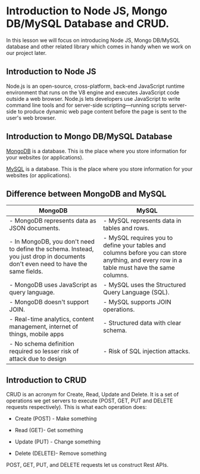 # Introduction to Node JS, Mongo DB/MySQL Database and CRUD.

In this lesson we will focus on introducing Node JS, Mongo DB/MySQL database and other related library which comes in handy when we work on our project later.

## Introduction to Node JS

Node.js is an open-source, cross-platform, back-end JavaScript runtime environment that runs on the V8 engine and executes JavaScript code outside a web browser. Node.js lets developers use JavaScript to write command line tools and for server-side scripting—running scripts server-side to produce dynamic web page content before the page is sent to the user's web browser.

## Introduction to Mongo DB/MySQL Database

[MongoDB](https://www.mongodb.com/) is a database. This is the place where you store information for your websites (or applications).

[MySQL](https://www.w3schools.com/mysql/) is a database. This is the place where you store information for your websites (or applications).

## Difference between MongoDB and MySQL

|             MongoDB                          |                  MySQL                |
|----------------------------------------------|---------------------------------------|
| - MongoDB represents data as JSON documents.  | - MySQL represents data in tables and rows. |
| - In MongoDB, you don't need to define the schema. Instead, you just drop in documents don't even need to have the same fields.       | - MySQL requires you to define your tables and columns before you can store anything, and every row in a table must have the same columns. |
| - MongoDB uses JavaScript as query language. | - MySQL uses the Structured Query Language (SQL). |
| - MongoDB doesn't support JOIN. | - MySQL supports JOIN operations. |
| - Real-time analytics, content management, internet of things, mobile apps | - Structured data with clear schema. |
| - No schema definition required so lesser risk of attack due to design | - Risk of SQL injection attacks. |

## Introduction to CRUD

CRUD is an acronym for Create, Read, Update and Delete. It is a set of operations we get servers to execute (POST, GET, PUT and DELETE requests respectively). This is what each operation does:

- Create (POST) - Make something

- Read (GET)- Get something

- Update (PUT) - Change something

- Delete (DELETE)- Remove something

POST, GET, PUT, and DELETE requests let us construct Rest APIs.